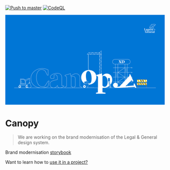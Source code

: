 [![Push to master](https://github.com/Legal-and-General/canopy/actions/workflows/master_push.yml/badge.svg)](https://github.com/Legal-and-General/canopy/actions/workflows/master_push.yml)
[![CodeQL](https://github.com/Legal-and-General/canopy/actions/workflows/codeql_analysis.yml/badge.svg?branch=master)](https://github.com/Legal-and-General/canopy/actions/workflows/codeql_analysis.yml)

![Canopy graphic](./assets/canopy-hero.png)

# Canopy

> We are working on the brand modernisation of the Legal & General design system.

Brand modernisation [storybook](https://legal-and-general.github.io/canopy/lg-sb-master-bm?path=/docs/welcome--docs)

Want to learn how to [use it in a project?](docs/USAGE.md)
